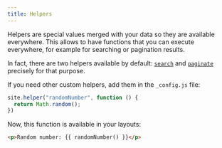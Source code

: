 ```yaml
---
title: Helpers
---
```


Helpers are special values merged with your data so they are available everywhere. This allows to have functions that you can execute everywhere, for example for searching or pagination results.

In fact, there are two helpers available by default: [`search`](/creating-pages/searching) and [`paginate`](/creating-pages/pagination) precisely for that purpose.

If you need other custom helpers, add them in the `_config.js` file:

```js
site.helper("randomNumber", function () {
  return Math.random();
})
```

Now, this function is available in your layouts:

```html
<p>Random number: {{ randomNumber() }}</p>
```
